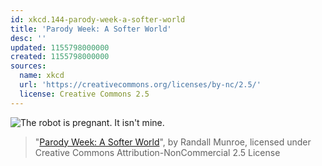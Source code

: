 ```yaml
---
id: xkcd.144-parody-week-a-softer-world
title: 'Parody Week: A Softer World'
desc: ''
updated: 1155798000000
created: 1155798000000
sources:
  name: xkcd
  url: 'https://creativecommons.org/licenses/by-nc/2.5/'
  license: Creative Commons 2.5
---
```

![The robot is pregnant.  It isn't mine.](https://imgs.xkcd.com/comics/a_softer_robot.jpg)
> "[Parody Week: A Softer World](https://xkcd.com/144/)", by Randall Munroe, licensed under Creative Commons Attribution-NonCommercial 2.5 License
